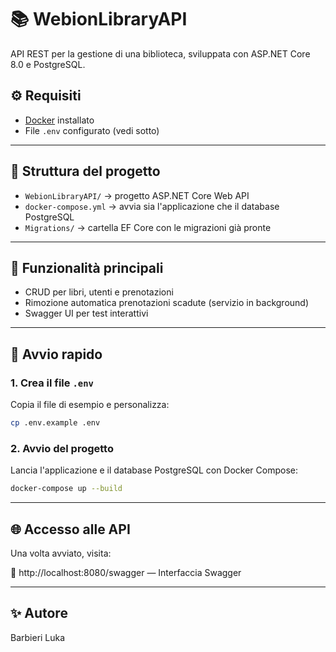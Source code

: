 # 📚 WebionLibraryAPI

API REST per la gestione di una biblioteca, sviluppata con ASP.NET Core 8.0 e PostgreSQL.

## ⚙️ Requisiti

- [Docker](https://www.docker.com/) installato
- File `.env` configurato (vedi sotto)

---

## 📁 Struttura del progetto

- `WebionLibraryAPI/` → progetto ASP.NET Core Web API
- `docker-compose.yml` → avvia sia l'applicazione che il database PostgreSQL
- `Migrations/` → cartella EF Core con le migrazioni già pronte

---

## 🧪 Funzionalità principali

- CRUD per libri, utenti e prenotazioni
- Rimozione automatica prenotazioni scadute (servizio in background)
- Swagger UI per test interattivi

---

## 🚀 Avvio rapido

### 1. Crea il file `.env`

Copia il file di esempio e personalizza:

```bash
cp .env.example .env
```

### 2. Avvio del progetto

Lancia l'applicazione e il database PostgreSQL con Docker Compose:

```bash
docker-compose up --build
```
---

## 🌐 Accesso alle API
Una volta avviato, visita:

🔗 http://localhost:8080/swagger — Interfaccia Swagger

---

## ✨ Autore
Barbieri Luka
